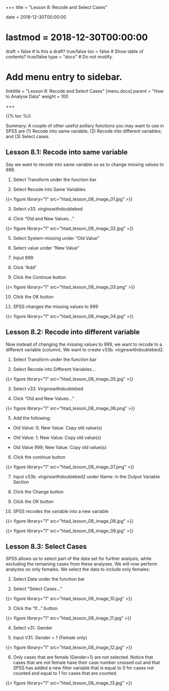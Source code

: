 +++
title = "Lesson 8: Recode and Select Cases"

date = 2018-12-30T00:00:00
# lastmod = 2018-12-30T00:00:00

draft = false  # Is this a draft? true/false
toc = false  # Show table of contents? true/false
type = "docs"  # Do not modify.

# Add menu entry to sidebar.
 linktitle = "Lesson 8: Recode and Select Cases"
 [menu.docs]
 parent = "How to Analyse Data"
  weight = 100
  
+++

{{% toc %}}

Summary: A couple of other useful axillary functions you may want to use in SPSS are (1) Recode into same variable; (2) Recode into different variables; and (3) Select cases.

## Lesson 8.1: Recode into same variable

Say we want to recode into same variable so as to change missing values to 999.

1)  Select Transform under the function bar

2)  Select Recode into Same Variables

{{< figure library="1" src="htad_lesson_08_image_01.jpg" >}}

3)  Select v33. virginswithdoublebed

4)  Click “Old and New Values…”

{{< figure library="1" src="htad_lesson_08_image_02.jpg" >}}

5)  Select System-missing under “Old Value”

6)  Select value under “New Value”

7)  Input 999

8)  Click “Add”

9)  Click the Continue button

{{< figure library="1" src="htad_lesson_08_image_03.png" >}}

10) Click the OK button

11) SPSS changes the missing values to 999

{{< figure library="1" src="htad_lesson_08_image_04.jpg" >}}
 
## Lesson 8.2: Recode into different variable

Now instead of changing the missing values to 999, we want to recode to a different variable (column). We want to create v33b. virginswithdoublebed2.

1)  Select Transform under the function bar

2)  Select Recode into Different Variables...

{{< figure library="1" src="htad_lesson_08_image_05.jpg" >}}

3)  Select v33. Virginswithdoublebed

4)  Click “Old and New Values…”

{{< figure library="1" src="htad_lesson_08_image_06.png" >}}

5)  Add the following:

 *  Old Value: 0; New Value: Copy old value(s)

 *  Old Value: 1; New Value: Copy old value(s)

 *  Old Value 999; New Value: Copy old value(s)

6)  Click the continue button

{{< figure library="1" src="htad_lesson_08_image_07.png" >}}

7)  Input v33b. virginswithdoublebed2 under Name: in the Output Variable Section

8)  Click the Change button

9)  Click the OK button

10) SPSS recodes the variable into a new variable 

{{< figure library="1" src="htad_lesson_08_image_08.jpg" >}}

{{< figure library="1" src="htad_lesson_08_image_09.jpg" >}}

## Lesson 8.3: Select Cases

SPSS allows us to select part of the data set for further analysis, while excluding the remaining cases from these analyses. We will now perform analyzes on only females. We select the data to include only females:

1)  Select Data under the function bar

2)  Select “Select Cases…”

{{< figure library="1" src="htad_lesson_08_image_10.jpg" >}}

3)  Click the “If…” button.

{{< figure library="1" src="htad_lesson_08_image_11.jpg" >}}

4)  Select v31. Gender

5)  Input V31. Gender = 1 (Female only) 

{{< figure library="1" src="htad_lesson_08_image_12.jpg" >}}

6)  Only cases that are female (Gender=1) are not selected. Notice that cases that are not female have their case number crossed out and that SPSS has added a new filter variable that is equal to 0 for cases not counted and equal to 1 for cases that are counted.

{{< figure library="1" src="htad_lesson_08_image_13.jpg" >}}
